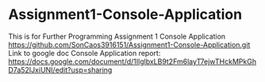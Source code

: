 # Assignment1-Console-Application
This is for Further Programming Assignment 1 Console Application
https://github.com/SonCaos3916151/Assignment1-Console-Application.git
Link to google doc Console Application report:
https://docs.google.com/document/d/1IlglbxLB9t2Fm6layT7ejwTHckMPkGhD7a52IJxiUNI/edit?usp=sharing
